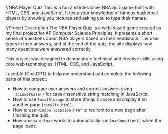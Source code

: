 //NBA Player Quiz
This is a fun and interactive NBA quiz game built with HTML, CSS, and JavaScript. It tests your knowledge of famous basketball players by showing you pictures and asking you to type their names.

//Project Description
The NBA Player Quiz is a web-based game created as my final project for AP Computer Science Principles. It presents a short series of questions about NBA players based on their headshots. The user types in their answers, and at the end of the quiz, the site displays how many questions were answered correctly.

This project was designed to demonstrate technical and creative skills using core web technologies: HTML, CSS, and JavaScript.




I used AI (ChatGPT) to help me understand and complete the following parts of this project:

- How to compare user answers and correct answers using `.toLowerCase()` for case-insensitive string matching in JavaScript.
- How to use `localStorage` to store the quiz score and display it on another page (`results.html`).
- How to use `window.location.href` to redirect to a new page after finishing the quiz.
- How `window.onload` works to automatically run `loadQuestion()` when the page loads.
